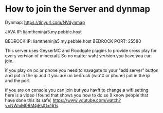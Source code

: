 # How to join the Server and dynmap
Dynmap: https://tinyurl.com/NVdynmap


JAVA IP: liamtheninja5.my.pebble.host

BEDROCK IP: liamtheninja5.my.pebble.host 
BEDROCK PORT: 25580

This server uses GeyserMC and Floodgate plugins to provide cross play for every verision of minecraft. So no matter waht verision you have you can join.

if you play on pc or phone you need to navagate to your "add server" button and put in the ip and if you are on bedrock (win10 or phone) put in the ip and the port

if you are on console you can join but you havft to change a wifi setting here is a video I found that shows you how to do so (I know people that have done this its safe)
https://www.youtube.com/watch?v=NWmM08M4jPs&t=161s




